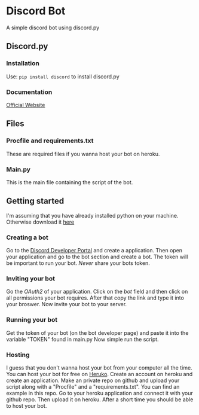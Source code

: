 # Discord Bot

A simple discord bot using discord.py

## Discord.py
### Installation
Use: `pip install discord` to install discord.py
### Documentation 
[Official Website](https://discordpy.readthedocs.io/en/latest/#)

## Files
### Procfile and requirements.txt
These are required files if you wanna host your bot on heroku.
### Main.py
This is the main file containing the script of the bot. 

## Getting started
I'm assuming that you have already installed python on your machine. Otherwise download it [here](https://www.python.org)
### Creating a bot 
Go to the [Discord Developer Portal](https://discord.com/developers/) and create a application. 
Then open your application and go to the bot section and create a bot. The token will 
be important to run your bot. _Never_ share your bots token. 
### Inviting your bot
Go the *OAuth2* of your application. Click on the *bot* field and then click on all 
permissions your bot requires. After that copy the link and type it into your broswer.
Now invite your bot to your server.
### Running your bot
Get the token of your bot (on the bot developer page) and paste it into the variable "TOKEN" found in main.py 
Now simple run the script.
### Hosting 
I guess that you don't wanna host your bot from your computer all the time. You can host your bot for free
on [Heruko](https://www.heroku.com). Create an account on heroku and create an application. 
Make an private repo on github and upload your script along with a "Procfile" and a "requirements.txt". You 
can find an example in this repo. Go to your heroku application and connect it with your github repo. Then 
upload it on heroku. After a short time you should be able to host your bot.
